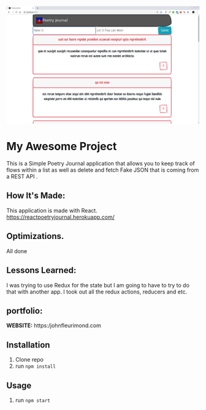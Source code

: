 ![Redux](public/Redux.png)



# My Awesome Project
This is a Simple Poetry Journal application that allows you to keep track of flows within a list as well as delete and fetch Fake JSON that is coming from a REST API .

## How It's Made:
This application is made with React. https://reactpoetryjournal.herokuapp.com/

## Optimizations.
All done

## Lessons Learned:
I was trying to use Redux for the state but I am going to have to try to do that with another app. I took out all the redux actions, reducers and etc.

## portfolio:

**WEBSITE:** https:/johnfleurimond.com

## Installation

1. Clone repo
2. run `npm install`

## Usage

1. run `npm start`
